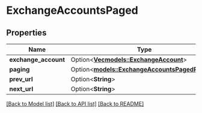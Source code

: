 # ExchangeAccountsPaged

## Properties

Name | Type | Description | Notes
------------ | ------------- | ------------- | -------------
**exchange_account** | Option<[**Vec<models::ExchangeAccount>**](ExchangeAccount.md)> |  | [optional]
**paging** | Option<[**models::ExchangeAccountsPagedPaging**](ExchangeAccountsPaged_paging.md)> |  | [optional]
**prev_url** | Option<**String**> |  | [optional]
**next_url** | Option<**String**> |  | [optional]

[[Back to Model list]](../README.md#documentation-for-models) [[Back to API list]](../README.md#documentation-for-api-endpoints) [[Back to README]](../README.md)


